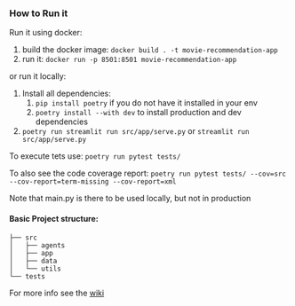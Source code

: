 ### How to Run it

Run it using docker:
1. build the docker image: `docker build . -t movie-recommendation-app`
2. run it: `docker run -p 8501:8501 movie-recommendation-app`

or run it locally:
1. Install all dependencies: 
   1. `pip install poetry` if you do not have it installed in your env
   2. `poetry install --with dev` to install production and dev dependencies
2. `poetry run streamlit run src/app/serve.py`  or `streamlit run src/app/serve.py`

To execute tets use: 
`poetry run pytest tests/`

To also see the code coverage report:
`poetry run pytest tests/ --cov=src --cov-report=term-missing --cov-report=xml`

Note that main.py is there to be used locally, but not in production


#### Basic Project structure:
```
├── src
│   ├── agents
│   ├── app
│   ├── data
│   └── utils
└── tests
```

For more info see the [wiki](https://github.com/Jalagarto/movie_recommendation_simple_rag/wiki/Movie-Recommendation-Chatbot-with-RAG)
